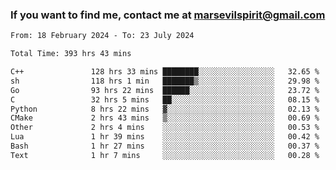 ### If you want to find me, contact me at marsevilspirit@gmail.com

<!--
**marsevilspirit/marsevilspirit** is a ✨ _special_ ✨ repository because its `README.md` (this file) appears on your GitHub profile.

Here are some ideas to get you started:

- 🔭 I’m currently working on ...
- 🌱 I’m currently learning ...
- 👯 I’m looking to collaborate on ...
- 🤔 I’m looking for help with ...
- 💬 Ask me about ...
- 📫 How to reach me: ...
- 😄 Pronouns: ...
- ⚡ Fun fact: ...
-->
<!--START_SECTION:waka-->

```txt
From: 18 February 2024 - To: 23 July 2024

Total Time: 393 hrs 43 mins

C++               128 hrs 33 mins ████████░░░░░░░░░░░░░░░░░   32.65 %
sh                118 hrs 1 min   ███████▒░░░░░░░░░░░░░░░░░   29.98 %
Go                93 hrs 22 mins  ██████░░░░░░░░░░░░░░░░░░░   23.72 %
C                 32 hrs 5 mins   ██░░░░░░░░░░░░░░░░░░░░░░░   08.15 %
Python            8 hrs 22 mins   ▓░░░░░░░░░░░░░░░░░░░░░░░░   02.13 %
CMake             2 hrs 43 mins   ▒░░░░░░░░░░░░░░░░░░░░░░░░   00.69 %
Other             2 hrs 4 mins    ░░░░░░░░░░░░░░░░░░░░░░░░░   00.53 %
Lua               1 hr 39 mins    ░░░░░░░░░░░░░░░░░░░░░░░░░   00.42 %
Bash              1 hr 27 mins    ░░░░░░░░░░░░░░░░░░░░░░░░░   00.37 %
Text              1 hr 7 mins     ░░░░░░░░░░░░░░░░░░░░░░░░░   00.28 %
```

<!--END_SECTION:waka-->
